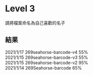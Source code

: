 # Level 3
請將檔案命名為自己喜歡的名子

## 結果
2021/1/17 269seahorse-barcode-v4 55%  
2021/1/15 269seahorse-barcode-v3 55%  
2021/1/15 269seahorse-barcode-v2 95%  
2021/1/14 269Seahorse-barcode 65%  
